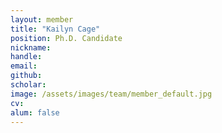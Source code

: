 ```yaml
---
layout: member
title: "Kailyn Cage"
position: Ph.D. Candidate
nickname:
handle: 
email: 
github: 
scholar:
image: /assets/images/team/member_default.jpg
cv: 
alum: false
---
```

